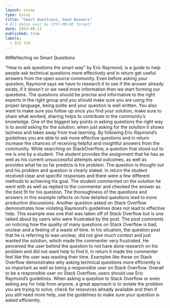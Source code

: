 ```yaml
---
layout: essay
type: essay
title: "Smart Questions, Good Answers"
# All dates must be YYYY-MM-DD format!
date: 2024-09-11
published: true
labels:
  - ICS 314
---
```


##Reflecting on Smart Questions

“How to ask questions the smart way” by Eric Raymond, is a guide to help people ask technical questions more effectively and in return get useful answers from the open source community. Even before asking your question, Raymond says we have to research it to see if the answer already exists, if it doesn't or we need more information then we start forming our questions. The questions should be precise and informative to the right experts in the right group and you should make sure you are using the proper language, being polite and your question is well written. You also want to make sure you follow up once you find your solution, make sure to share what worked, sharing helps to contribute to the community’s knowledge. One of the biggest key points in asking questions the right way is to avoid asking for the solution, when just asking for the solution it shows laziness and takes away from true learning. By following Eric Raymond’s guidelines you are able to ask more effective questions and in return increase the chances of receiving helpful and insightful answers from the community.
While searching on StackOverflow, a question that stood out to me is one by a student. The student provides the assignment that he has as well as his current unsuccessful attempts and outcomes, as well as provides what he so far predicts is his problem. The question is thought out and his problem and question is clearly stated. In return the student received clear and specific responses and there were a few different methods to achieving his goal. The student commented on the solution he went with as well as replied to the commenter and checked the answer as the best fit for his question. The thoroughness of the questions and answers in this example reflects on how detailed questions lead to more productive discussions.
	Another question asked on Stack Overflow demonstrates how violating Raymond’s guidelines does not lead to effective help. This example was one that was taken off of Stack Overflow but is one talked about by users who were frustrated by the post. The post comments on noticing how the quality of many questions on Stack Overflow is bad, unclear and a feeling of a waste of time. In his situation, the question post that he is referring to was unclear, did not give much context and just wanted the solution, which made the commenter very frustrated. He perceived the user behind the question to not have done research on his problem and did not want help to find it, in return it made the commenter feel like the user was wasting their time. Examples like these on Stack Overflow demonstrates why asking technical questions more efficiently is so important as well as being a responsible user on Stack Overflow. 
	Overall to be a responsible user on Stack Overflow, users should use Eric Raymond’s guidelines. When asking a question to Stack Overflow or even asking any for help from anyone, a great approach is to isolate the problem you are trying to solve, check for resources already available and then if you still need more help, use the guidelines to make sure your question is asked efficiently. 
